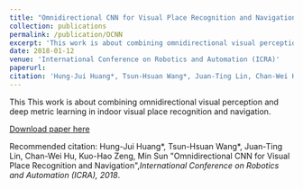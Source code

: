 ```yaml
---
title: "Omnidirectional CNN for Visual Place Recognition and Navigation"
collection: publications
permalink: /publication/OCNN
excerpt: 'This work is about combining omnidirectional visual perception and deep metric learning in indoor visual place recognition and navigation.'
date: 2018-01-12
venue: 'International Conference on Robotics and Automation (ICRA)'
paperurl: 
citation: 'Hung-Jui Huang*, Tsun-Hsuan Wang*, Juan-Ting Lin, Chan-Wei Hu, Kuo-Hao Zeng, Min Sun &quot; Omnidirectional CNN for Visual Place Recognition and Navigation&quot; <i>International Conference on Robotics and Automation (ICRA), 2018</i>.'
---
```

This This work is about combining omnidirectional visual perception and deep metric learning in indoor visual place recognition and navigation.

[Download paper here](http://academicpages.github.io/files/paper3.pdf)

Recommended citation: Hung-Jui Huang*, Tsun-Hsuan Wang*, Juan-Ting Lin, Chan-Wei Hu, Kuo-Hao Zeng, Min Sun
"Omnidirectional CNN for Visual Place Recognition and Navigation",<i>International Conference on Robotics and Automation (ICRA), 2018</i>.